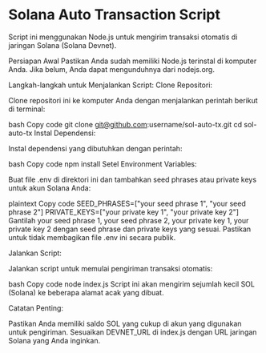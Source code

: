 # Solana Auto Transaction Script
Script ini menggunakan Node.js untuk mengirim transaksi otomatis di jaringan Solana (Solana Devnet).

Persiapan Awal
Pastikan Anda sudah memiliki Node.js terinstal di komputer Anda. Jika belum, Anda dapat mengunduhnya dari nodejs.org.

Langkah-langkah untuk Menjalankan Script:
Clone Repositori:

Clone repositori ini ke komputer Anda dengan menjalankan perintah berikut di terminal:

bash
Copy code
git clone git@github.com:username/sol-auto-tx.git
cd sol-auto-tx
Instal Dependensi:

Instal dependensi yang dibutuhkan dengan perintah:

bash
Copy code
npm install
Setel Environment Variables:

Buat file .env di direktori ini dan tambahkan seed phrases atau private keys untuk akun Solana Anda:

plaintext
Copy code
SEED_PHRASES=["your seed phrase 1", "your seed phrase 2"]
PRIVATE_KEYS=["your private key 1", "your private key 2"]
Gantilah your seed phrase 1, your seed phrase 2, your private key 1, your private key 2 dengan seed phrase dan private keys yang sesuai. Pastikan untuk tidak membagikan file .env ini secara publik.

Jalankan Script:

Jalankan script untuk memulai pengiriman transaksi otomatis:

bash
Copy code
node index.js
Script ini akan mengirim sejumlah kecil SOL (Solana) ke beberapa alamat acak yang dibuat.

Catatan Penting:

Pastikan Anda memiliki saldo SOL yang cukup di akun yang digunakan untuk pengiriman.
Sesuaikan DEVNET_URL di index.js dengan URL jaringan Solana yang Anda inginkan.
